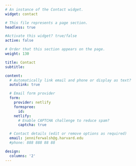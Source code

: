 ```yaml
---
# An instance of the Contact widget.
widget: contact

# This file represents a page section.
headless: true

#Activate this widget? true/false
active: false

# Order that this section appears on the page.
weight: 130

title: Contact
subtitle:

content:
  # Automatically link email and phone or display as text?
  autolink: true

  # Email form provider
  form:
    provider: netlify
    formspree:
      id:
    netlify:
      # Enable CAPTCHA challenge to reduce spam?
      captcha: true

  # Contact details (edit or remove options as required)
  email: jenniferwalsh@g.harvard.edu
  #phone: 888 888 88 88

design:
  columns: '2'
---
```

